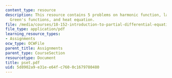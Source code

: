 ```yaml
---
content_type: resource
description: This resource contains 5 problems on harmonic function, laplacian coordinates,
  Green's functions, and heat equation.
file: /media/courses/18-152-introduction-to-partial-differential-equations-fall-2005/5d8902a9e31ee64fc7600c1679780480_pset.pdf
file_type: application/pdf
learning_resource_types:
- Assignments
ocw_type: OCWFile
parent_title: Assignments
parent_type: CourseSection
resourcetype: Document
title: pset.pdf
uid: 5d8902a9-e31e-e64f-c760-0c1679780480
---
```

